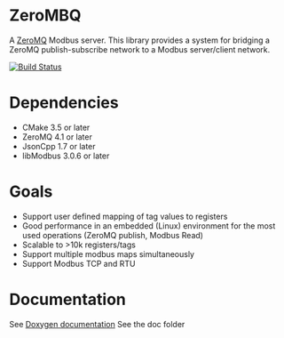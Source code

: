 # ZeroMBQ
A [ZeroMQ](https://github.com/zeromq) Modbus server.  This library provides a system for bridging a ZeroMQ publish-subscribe network to a Modbus server/client network.

[![Build Status](https://travis-ci.org/jconstam/ZeroMBQ.svg?branch=master)](https://travis-ci.org/jconstam/ZeroMBQ)

# Dependencies
* CMake 3.5 or later
* ZeroMQ 4.1 or later
* JsonCpp 1.7 or later 
* libModbus 3.0.6 or later

# Goals
* Support user defined mapping of tag values to registers
* Good performance in an embedded (Linux) environment for the most used operations (ZeroMQ publish, Modbus Read)
* Scalable to >10k registers/tags
* Support multiple modbus maps simultaneously
* Support Modbus TCP and RTU

# Documentation
See [Doxygen documentation](https://jconstam.github.io/ZeroMBQDocs/)
See the doc folder
